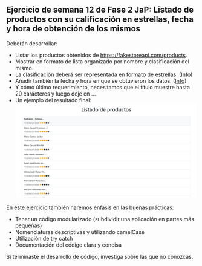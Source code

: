 ## Ejercicio de semana 12 de Fase 2 JaP: Listado de productos con su calificación en estrellas, fecha y hora de obtención de los mismos

Deberán desarrollar:

- Listar los productos obtenidos de https://fakestoreapi.com/products.
- Mostrar en formato de lista organizado por nombre y clasificación del mismo.
- La clasificación deberá ser representada en formato de estrellas. (<a href="https://www.w3schools.com/howto/howto_css_star_rating.asp">Info</a>)
- Añadir también la fecha y hora en que se obtuvieron los datos. (<a href="https://www.w3schools.com/js/js_dates.asp">Info</a>)
- Y cómo último requerimiento, necesitamos que el título muestre hasta 20 carácteres y luego deje en ...
- Un ejemplo del resultado final:
  ![Ejemplo Resultado](Resultado.PNG "Ejemplo Resultado")

En este ejercicio también haremos énfasis en las buenas prácticas:

- Tener un código modularizado (subdividir una aplicación en partes más pequeñas)
- Nomenclaturas descriptivas y utilizando camelCase
- Utilización de try catch
- Documentación del código clara y concisa

Si terminaste el desarrollo de código, investiga sobre las que no conozcas.
